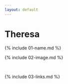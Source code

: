 ```yaml
---
layout: default
---
```

<H1>Theresa</H1>
{% include 01-name.md %}

<br>

{% include 02-image.md %}

<br>

{% include 03-links.md %}

